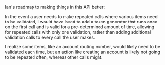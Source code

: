 Ian's roadmap to making things in this API better:

In the event a user needs to make repeated calls where various items need to be validated, I would have loved to add a token generator that runs once on the first call and is valid for a pre-determined amount of time, allowing for repeated calls with only one validation, rather than adding additional validation calls to every call the user makes.

I realize some items, like an account routing number, would likely need to be validated each time, but an action like creating an account is likely not going to be repeated often, whereas other calls might.